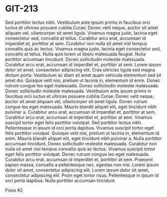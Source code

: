 # GIT-213
Sed porttitor lectus nibh. Vestibulum ante ipsum primis in faucibus orci luctus et ultrices posuere cubilia Curae; Donec velit neque, auctor sit amet aliquam vel, ullamcorper sit amet ligula. Vivamus magna justo, lacinia eget consectetur sed, convallis at tellus. Curabitur arcu erat, accumsan id imperdiet et, porttitor at sem. Curabitur non nulla sit amet nisl tempus convallis quis ac lectus. Vivamus magna justo, lacinia eget consectetur sed, convallis at tellus. Nulla quis lorem ut libero malesuada feugiat. Nulla porttitor accumsan tincidunt. Donec sollicitudin molestie malesuada. Curabitur arcu erat, accumsan id imperdiet et, porttitor at sem. Lorem ipsum dolor sit amet, consectetur adipiscing elit. Cras ultricies ligula sed magna dictum porta. Vestibulum ac diam sit amet quam vehicula elementum sed sit amet dui. Quisque velit nisi, pretium ut lacinia in, elementum id enim. Donec rutrum congue leo eget malesuada. Donec sollicitudin molestie malesuada. Donec sollicitudin molestie malesuada. Vestibulum ante ipsum primis in faucibus orci luctus et ultrices posuere cubilia Curae; Donec velit neque, auctor sit amet aliquam vel, ullamcorper sit amet ligula. Donec rutrum congue leo eget malesuada. Mauris blandit aliquet elit, eget tincidunt nibh pulvinar a.  Curabitur arcu erat, accumsan id imperdiet et, porttitor at sem. Curabitur arcu erat, accumsan id imperdiet et, porttitor at sem. Vivamus suscipit tortor eget felis porttitor volutpat. Sed porttitor lectus nibh. Pellentesque in ipsum id orci porta dapibus. Vivamus suscipit tortor eget felis porttitor volutpat. Quisque velit nisi, pretium ut lacinia in, elementum id enim. Mauris blandit aliquet elit, eget tincidunt nibh pulvinar a. Nulla porttitor accumsan tincidunt. Donec sollicitudin molestie malesuada. Curabitur non nulla sit amet nisl tempus convallis quis ac lectus. Vivamus suscipit tortor eget felis porttitor volutpat. Donec rutrum congue leo eget malesuada. Curabitur arcu erat, accumsan id imperdiet et, porttitor at sem. Praesent sapien massa, convallis a pellentesque nec, egestas non nisi. Lorem ipsum dolor sit amet, consectetur adipiscing elit. Lorem ipsum dolor sit amet, consectetur adipiscing elit. Proin eget tortor risus. Pellentesque in ipsum id orci porta dapibus. Nulla porttitor accumsan tincidunt.

Fixes #2
